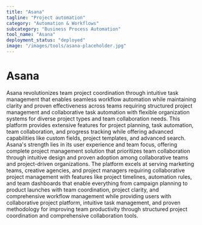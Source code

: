 ```yaml
---
title: "Asana"
tagline: "Project automation"
category: "Automation & Workflows"
subcategory: "Business Process Automation"
tool_name: "Asana"
deployment_status: "deployed"
image: "/images/tools/asana-placeholder.jpg"
---
```


# Asana

Asana revolutionizes team project coordination through intuitive task management that enables seamless workflow automation while maintaining clarity and proven effectiveness across teams requiring structured project management and collaborative task automation with flexible organization systems for diverse project types and team collaboration needs. This platform provides extensive features for project planning, task automation, team collaboration, and progress tracking while offering advanced capabilities like custom fields, project templates, and advanced search. Asana's strength lies in its user experience and team focus, offering complete project management solution that prioritizes team collaboration through intuitive design and proven adoption among collaborative teams and project-driven organizations. The platform excels at serving marketing teams, creative agencies, and project managers requiring collaborative project management with features like project timelines, automation rules, and team dashboards that enable everything from campaign planning to product launches with team coordination, project clarity, and comprehensive workflow management while providing users with collaborative project platform, intuitive task management, and proven methodology for improving team productivity through structured project coordination and comprehensive collaboration tools.